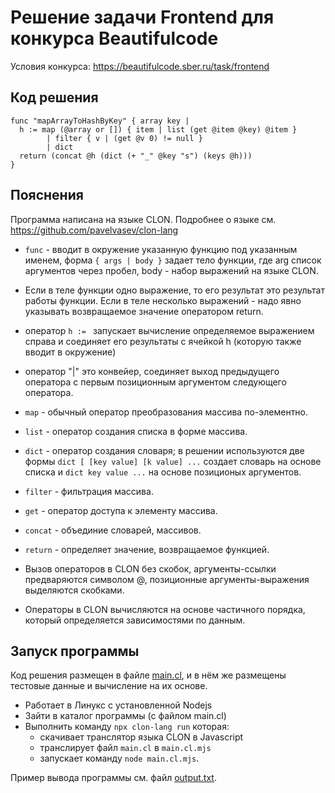 # Решение задачи Frontend для конкурса Beautifulcode

Условия конкурса: https://beautifulcode.sber.ru/task/frontend

## Код решения
```
func "mapArrayToHashByKey" { array key |
  h := map (@array or []) { item | list (get @item @key) @item }
        | filter { v | (get @v 0) != null }
        | dict
  return (concat @h (dict (+ "_" @key "s") (keys @h)))
}
```

## Пояснения

Программа написана на языке CLON.
Подробнее о языке см. https://github.com/pavelvasev/clon-lang

* `func` - вводит в окружение указанную функцию под указанным именем,
форма `{ args | body }` задает тело функции, где arg список аргументов через пробел, body - набор выражений на языке CLON.
* Если в теле функции одно выражение, то его результат это результат работы функции. Если в теле несколько выражений - надо явно указывать возвращаемое значение оператором return.
* оператор `h := ` запускает вычисление определяемое выражением справа и соединяет его результаты с ячейкой h (которую также вводит в окружение)
* оператор "|" это конвейер, соединяет выход предыдущего оператора с первым позиционным аргументом следующего оператора.
* `map` - обычный оператор преобразования массива по-элементно.
* `list` - оператор создания списка в форме массива.
* `dict` - оператор создания словаря; в решении используются две формы `dict [ [key value] [k value] ...` создает словарь на основе списка и `dict key value ...` на основе позиционых аргументов.
* `filter` - фильтрация массива.
* `get` - оператор доступа к элементу массива.
* `concat` - объединие словарей, массивов.
* `return` - определяет значение, возвращаемое функцией.

* Вызов операторов в CLON без скобок, аргументы-ссылки предваряются символом @, позиционные аргументы-выражения выделяются скобками.
* Операторы в CLON вычисляются на основе частичного порядка, который определяется зависимостями по данным.

## Запуск программы

Код решения размещен в файле [main.cl](main.cl), и в нём же размещены тестовые данные и вычисление на их основе.
 
* Работает в Линукс с установленной Nodejs
* Зайти в каталог программы (с файлом main.cl)
* Выполнить команду `npx clon-lang run` которая:
  - скачивает транслятор языка CLON в Javascript
  - транслирует файл `main.cl` в `main.cl.mjs`
  - запускает команду `node main.cl.mjs`.

Пример вывода программы см. файл [output.txt](output.txt).
